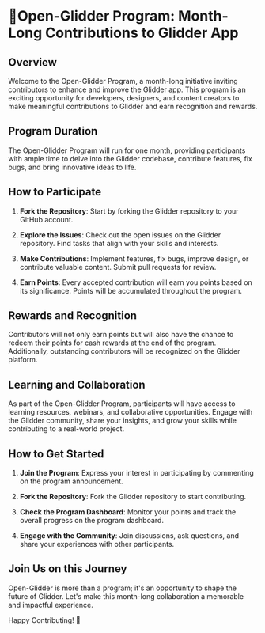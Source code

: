 # 🚀Open-Glidder Program: Month-Long Contributions to Glidder App
 
## Overview

Welcome to the Open-Glidder Program, a month-long initiative inviting contributors to enhance and improve the Glidder app. This program is an exciting opportunity for developers, designers, and content creators to make meaningful contributions to Glidder and earn recognition and rewards.

## Program Duration

The Open-Glidder Program will run for one month, providing participants with ample time to delve into the Glidder codebase, contribute features, fix bugs, and bring innovative ideas to life.

## How to Participate

1. **Fork the Repository**: Start by forking the Glidder repository to your GitHub account.

2. **Explore the Issues**: Check out the open issues on the Glidder repository. Find tasks that align with your skills and interests.

3. **Make Contributions**: Implement features, fix bugs, improve design, or contribute valuable content. Submit pull requests for review.

4. **Earn Points**: Every accepted contribution will earn you points based on its significance. Points will be accumulated throughout the program.

## Rewards and Recognition

Contributors will not only earn points but will also have the chance to redeem their points for cash rewards at the end of the program. Additionally, outstanding contributors will be recognized on the Glidder platform.

## Learning and Collaboration

As part of the Open-Glidder Program, participants will have access to learning resources, webinars, and collaborative opportunities. Engage with the Glidder community, share your insights, and grow your skills while contributing to a real-world project.

## How to Get Started

1. **Join the Program**: Express your interest in participating by commenting on the program announcement.

2. **Fork the Repository**: Fork the Glidder repository to start contributing.

3. **Check the Program Dashboard**: Monitor your points and track the overall progress on the program dashboard.

4. **Engage with the Community**: Join discussions, ask questions, and share your experiences with other participants.

## Join Us on this Journey

Open-Glidder is more than a program; it's an opportunity to shape the future of Glidder. Let's make this month-long collaboration a memorable and impactful experience.

Happy Contributing! 🚀
